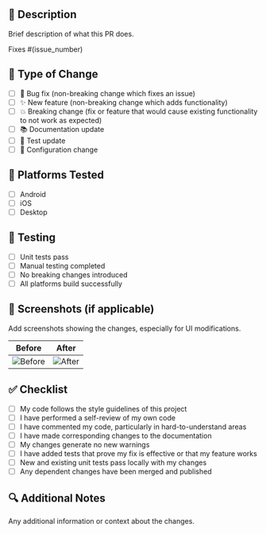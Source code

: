 ## 📝 Description
Brief description of what this PR does.

Fixes #(issue_number)

## 🔄 Type of Change
- [ ] 🐛 Bug fix (non-breaking change which fixes an issue)
- [ ] ✨ New feature (non-breaking change which adds functionality)
- [ ] 💥 Breaking change (fix or feature that would cause existing functionality to not work as expected)
- [ ] 📚 Documentation update
- [ ] 🧪 Test update
- [ ] 🔧 Configuration change

## 📱 Platforms Tested
- [ ] Android
- [ ] iOS
- [ ] Desktop

## 🧪 Testing
- [ ] Unit tests pass
- [ ] Manual testing completed
- [ ] No breaking changes introduced
- [ ] All platforms build successfully

## 📸 Screenshots (if applicable)
Add screenshots showing the changes, especially for UI modifications.

| Before | After |
|--------|-------|
| ![Before](url) | ![After](url) |

## ✅ Checklist
- [ ] My code follows the style guidelines of this project
- [ ] I have performed a self-review of my own code
- [ ] I have commented my code, particularly in hard-to-understand areas
- [ ] I have made corresponding changes to the documentation
- [ ] My changes generate no new warnings
- [ ] I have added tests that prove my fix is effective or that my feature works
- [ ] New and existing unit tests pass locally with my changes
- [ ] Any dependent changes have been merged and published

## 🔍 Additional Notes
Any additional information or context about the changes.
